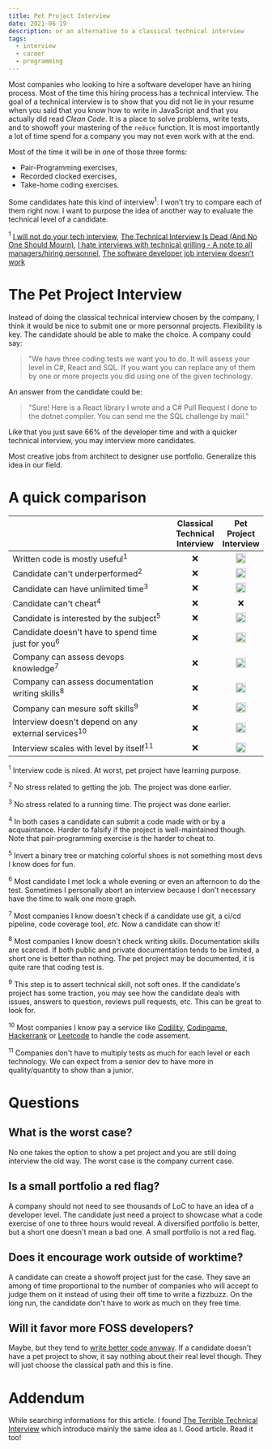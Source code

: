 ```yaml
---
title: Pet Project Interview
date: 2021-06-19
description: or an alternative to a classical technical interview
tags:
  - interview
  - career
  - programming
---
```


Most companies who looking to hire a software developer have an hiring process. Most of the time this hiring process has a technical interview. The goal of a technical interview is to show that you did not lie in your resume when you said that you know how to write in JavaScript and that you actually did read *Clean Code*. It is a place to solve problems, write tests, and to showoff your mastering of the `reduce` function. It is most importantly a lot of time spend for a company you may not even work with at the end.

Most of the time it will be in one of those three forms:

* Pair-Programming exercises,
* Recorded clocked exercises,
* Take-home coding exercises.

Some candidates hate this kind of interview<sup>1</sup>.
I won't try to compare each of them right now. I want to purpose the idea of another way to evaluate the technical level of a candidate.

<sup>1</sup> [I will not do your tech interview](https://medium.com/@ikeellis/i-will-not-do-your-tech-interview-80ba19c55883), [The Technical Interview Is Dead (And No One Should Mourn)](https://techcrunch.com/2013/06/22/the-technical-interview-is-dead/), [I hate interviews with technical grilling - A note to all managers/hiring personnel](https://www.reddit.com/r/sysadmin/comments/ipmtg0/i_hate_interviews_with_technical_grilling_a_note/), [The software developer job interview doesn’t work](https://sockpuppet.org/blog/2015/03/06/the-hiring-post/)

# The Pet Project Interview

Instead of doing the classical technical interview chosen by the company, I think it would be nice to submit one or more personnal projects. Flexibility is key. The candidate should be able to make the choice. A company could say:

> "We have three coding tests we want you to do. It will assess your level in C#, React and SQL. If you want you can replace any of them by one or more projects you did using one of the given technology.

An answer from the candidate could be:

> "Sure! Here is a React library I wrote and a C# Pull Request I done to the dotnet compiler. You can send me the SQL challenge by mail."

Like that you just save 66% of the developer time and with a quicker technical interview, you may interview more candidates.

Most creative jobs from architect to designer use portfolio. Generalize this idea in our field.

# A quick comparison

|   | Classical<br/>Technical<br/>Interview | Pet<br/>Project<br/>Interview |
|---|:-:|:-:|
| Written code is mostly useful<sup>1</sup>| ❌ | <img alt="✔️" src="https://github.githubassets.com/images/icons/emoji/unicode/2714.png" width="20" height="20"> |
| Candidate can't underperformed<sup>2</sup>| ❌ | <img alt="✔️" src="https://github.githubassets.com/images/icons/emoji/unicode/2714.png" width="20" height="20"> |
| Candidate can have unlimited time<sup>3</sup> | ❌ | <img alt="✔️" src="https://github.githubassets.com/images/icons/emoji/unicode/2714.png" width="20" height="20"> |
| Candidate can't cheat<sup>4</sup> | ❌ | ❌ |
| Candidate is interested by the subject<sup>5</sup> | ❌ | <img alt="✔️" src="https://github.githubassets.com/images/icons/emoji/unicode/2714.png" width="20" height="20"> |
| Candidate doesn't have to spend time just for you<sup>6</sup> | ❌ | <img alt="✔️" src="https://github.githubassets.com/images/icons/emoji/unicode/2714.png" width="20" height="20"> |
| Company can assess devops knowledge<sup>7</sup> | ❌ | <img alt="✔️" src="https://github.githubassets.com/images/icons/emoji/unicode/2714.png" width="20" height="20"> |
| Company can assess documentation writing skills<sup>8</sup> | ❌ | <img alt="✔️" src="https://github.githubassets.com/images/icons/emoji/unicode/2714.png" width="20" height="20"> |
| Company can mesure soft skills<sup>9</sup> | ❌ | <img alt="✔️" src="https://github.githubassets.com/images/icons/emoji/unicode/2714.png" width="20" height="20"> |
| Interview doesn't depend on any external services<sup>10</sup> | ❌ | <img alt="✔️" src="https://github.githubassets.com/images/icons/emoji/unicode/2714.png" width="20" height="20"> |
| Interview scales with level by itself<sup>11</sup> | ❌ | <img alt="✔️" src="https://github.githubassets.com/images/icons/emoji/unicode/2714.png" width="20" height="20"> |

<sup>1</sup> Interview code is nixed. At worst, pet project have learning purpose.

<sup>2</sup> No stress related to getting the job. The project was done earlier.

<sup>3</sup> No stress related to a running time. The project was done earlier.

<sup>4</sup> In both cases a candidate can submit a code made with or by a acquaintance. Harder to falsify if the project is well-maintained though. Note that pair-programming exercise is the harder to cheat to.

<sup>5</sup> Invert a binary tree or matching colorful shoes is not something most devs I know does for fun.

<sup>6</sup> Most candidate I met lock a whole evening or even an afternoon to do the test. Sometimes I personally abort an interview because I don't necessary have the time to walk one more graph.

<sup>7</sup> Most companies I know doesn't check if a candidate use git, a ci/cd pipeline, code coverage tool, *etc.* Now a candidate can show it!

<sup>8</sup> Most companies I know doesn't check writing skills. Documentation skills are scarced. If both public and private documentation tends to be limited, a short one is better than nothing. The pet project may be documented, it is quite rare that coding test is.

<sup>9</sup> This step is to assert technical skill, not soft ones. If the candidate's project has some traction, you may see how the candidate deals with issues, answers to question, reviews pull requests, etc. This can be great to look for.

<sup>10</sup> Most companies I know pay a service like [Codility](https://www.codility.com/), [Codingame](https://www.codingame.com/start), [Hackerrank](https://www.hackerrank.com/) or [Leetcode](https://leetcode.com/) to handle the code assement.

<sup>11</sup> Companies don't have to multiply tests as much for each level or each technology. We can expect from a senior dev to have more in quality/quantity to show than a junior.

# Questions

## What is the worst case?

No one takes the option to show a pet project and you are still doing interview the old way. The worst case is the company current case.

## Is a small portfolio a red flag?

A company should not need to see thousands of LoC to have an idea of a developer level. The candidate just need a project to showcase what a code exercise of one to three hours would reveal. A diversified portfolio is better, but a short one doesn't mean a bad one. A small portfolio is not a red flag.

## Does it encourage work outside of worktime?

A candidate can create a showoff project just for the case. They save an among of time proportional to the number of companies who will accept to judge them on it instead of using their off time to write a fizzbuzz. On the long run, the candidate don't have to work as much on they free time.

## Will it favor more FOSS developers?

Maybe, but they tend to [write better code anyway](https://web.archive.org/web/20160312052854/http://www.coverity.com/press-releases/coverity-scan-report-finds-open-source-software-quality-outpaces-proprietary-code-for-the-first-time/). If a candidate doesn't have a pet project to show, it say nothing about their real level though. They will just choose the classical path and this is fine.

# Addendum

While searching informations for this article. I found [The Terrible Technical Interview](https://techcrunch.com/2015/03/21/the-terrible-technical-interview/) which introduce mainly the same idea as I. Good article. Read it too!
